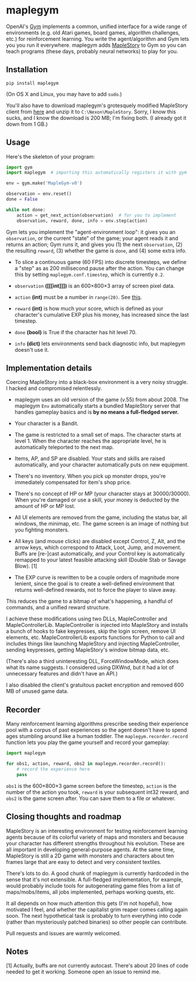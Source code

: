 # maplegym

OpenAI's [Gym](https://gym.openai.com/docs) implements a common, unified
interface for a wide range of environments (e.g. old Atari games, board games,
algorithm challenges, etc.) for reinforcement learning. You write the
agent/algorithm and Gym lets you you run it everywhere. maplegym adds
[MapleStory](http://maplestory.nexon.net) to Gym so you can teach programs
(these days, probably neural networks) to play for you.

## Installation

```
pip install maplegym
```

(On OS X and Linux, you may have to add `sudo`.)

You'll also have to download maplegym's grotesquely modified MapleStory client
from [here](#) and unzip it to `C:\Nexon\MapleStory`. Sorry, I know this sucks,
and I know the download is 200 MB; I'm fixing both. (I already got it down from
1 GB.)

## Usage

Here's the skeleton of your program:

```python
import gym
import maplegym  # importing this automatically registers it with gym

env = gym.make('MapleGym-v0')

observation = env.reset()
done = False

while not done:
    action = get_next_action(observation)  # for you to implement
    observation, reward, done, info = env.step(action)
```

Gym lets you implement the "agent-environment loop": it gives you an
`observation`, or the current "state" of the game; your agent reads it and
returns an action; Gym runs it, and gives you (1) the next `observation`, (2)
the resulting `reward`, (3) whether the game is `done`, and (4) some extra
info.

 *  To slice a continuous game (60 FPS) into discrete timesteps, we define a
    "step" as as 200 millisecond pause after the action. You can change this by setting
    `maplegym.conf.timestep`, which is currently `0.2`.

 *  `observation` **([[[int]]])** is an 600×800×3 array of screen pixel data.

 *  `action` **(int)** must be a number in `range(20)`. See [this](actions.md).

 *  `reward` **(int)** is how much your score, which is defined as your
    character's cumulative EXP plus his money, has increased since the last
    timestep.

 *  `done` **(bool)** is True if the character has hit level 70.

 *  `info` **(dict)** lets environments send back diagnostic info, but maplegym
    doesn't use it.

## Implementation details

Coercing MapleStory into a black-box environment is a very noisy struggle. I
hacked and compromised relentlessly.

 *  maplegym uses an old version of the game (v.55) from about 2008. The
    maplegym `Env` automatically starts a bundled MapleStory server that
    handles gameplay basics and is **by no means a full-fledged server.**
    
 *  Your character is a Bandit.

 *  The game is restricted to a small set of maps. The character
    starts at level 1. When the character reaches the appropriate
    level, he is automatically teleported to the next map.

 *  Items, AP, and SP are disabled. Your stats and skills are raised
    automatically, and your character automatically puts on new equipment.

 *  There's no inventory. When you pick up monster drops, you're
    immediately compensated for item's shop price.

 *  There's no concept of HP or MP (your character stays at
    30000/30000). When you're damaged or use a skill, your money
    is deducted by the amount of HP or MP lost.

 *  All UI elements are removed from the game, including the
    status bar, all windows, the minimap, etc. The game screen is
    an image of nothing but you fighting monsters.

 *  All keys (and mouse clicks) are disabled except Control, Z, Alt,
    and the arrow keys, which correspond to Attack, Loot, Jump, and
    movement. Buffs are [re-]cast automatically, and your Control key
    is automatically remapped to your latest feasible attacking skill
    (Double Stab or Savage Blow). [1]

 *  The EXP curve is rewritten to be a couple orders of magnitude more lenient,
    since the goal is to create a well-defined environment that returns
    well-defined rewards, not to force the player to slave away.

This reduces the game to a bitmap of what's happening, a handful of commands,
and a unified reward structure.

I achieve these modifications using two DLLs, MapleController and
MapleControllerLib. MapleController is injected into MapleStory and installs a
bunch of hooks to fake keypresses, skip the login screen, remove UI elements,
etc. MapleControllerLib exports functions for Python to call and includes
things like launching MapleStory and injecting MapleController, sending
keypresses, getting MapleStory's window bitmap data, etc.

(There's also a third uninteresting DLL, ForceWindowMode, which does what its
name suggests. I considered using DXWnd, but it had a lot of unnecessary
features and didn't have an API.)

I also disabled the client's gratuitous packet encryption and removed 600 MB of
unused game data.

## Recorder

Many reinforcement learning algorithms prescribe seeding their experience pool
with a corpus of past experiences so the agent doesn't have to spend ages
stumbling around like a human toddler. The 
`maplegym.recorder.record` function lets you play the game yourself and
record your gameplay:

```python
import maplegym

for obs1, action, reward, obs2 in maplegym.recorder.record():
    # record the experience here
    pass
```

`obs1` is the 600×800×3 game screen before the timestep, `action` is the number
of the action you took, `reward` is your subsequent int32 reward, and `obs2` is
the game screen after. You can save them to a file or whatever.

## Closing thoughts and roadmap

MapleStory is an interesting environment for testing reinforcement learning
agents because of its colorful variety of maps and monsters and because your
character has different strengths throughout his evolution. These are all
important in developing general-purpose agents. At the same time, MapleStory is
still a 2D game with monsters and characters about ten frames large that are
easy to detect and very consistent textiles.

There's lots to do. A good chunk of maplegym is currently hardcoded in the
sense that it's not extensible. A full-fledged implementation, for example,
would probably include tools for autogenerating game files from a list of
maps/mobs/items, all jobs implemented, perhaps working quests, etc.

It all depends on how much attention this gets (I'm not hopeful), how motivated
I feel, and whether the capitalist grim reaper comes calling again soon. The
next hypothetical task is probably to turn everything into code (rather than
mysteriously patched binaries) so other people can contribute.

Pull requests and issues are warmly welcomed.

## Notes

[1] Actually, buffs are not currently autocast. There's about 20 lines
of code needed to get it working. Someone open an issue to remind me.
